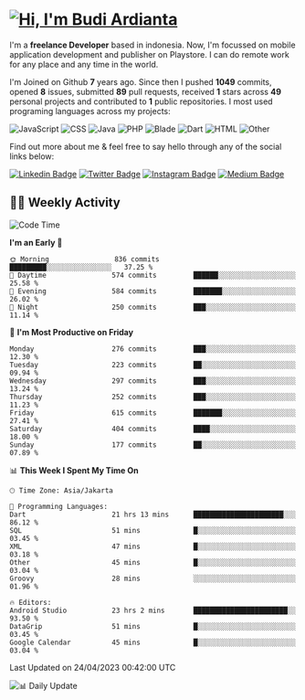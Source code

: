 # [![Hi, I'm Budi Ardianta](https://readme-typing-svg.herokuapp.com?size=24&vCenter=true&lines=%F0%9F%91%8B+Hi%2C+I'm+Budi+Ardianta+;%F0%9F%92%BB+Android+And+Web+Developer+)](https://git.io/typing-svg)

I'm a **freelance Developer** based in indonesia. Now, I'm focussed on mobile application development and publisher on Playstore. I can do remote work for any place and any time in the world.

I'm Joined on Github **7** years ago. Since then I pushed **1049** commits, opened **8** issues, submitted **89** pull requests, received **1** stars across **49** personal projects and contributed to **1** public repositories.
I most used programing languages across my projects:

![JavaScript](https://img.shields.io/badge/-JavaScript-%23f1e05a?style=flat&logo=JavaScript&logoColor=white)
![CSS](https://img.shields.io/badge/-CSS-%23563d7c?style=flat&logo=CSS&logoColor=white)
![Java](https://img.shields.io/badge/-Java-%23b07219?style=flat&logo=Java&logoColor=white)
![PHP](https://img.shields.io/badge/-PHP-%234F5D95?style=flat&logo=PHP&logoColor=white)
![Blade](https://img.shields.io/badge/-Blade-%23f7523f?style=flat&logo=Blade&logoColor=white)
![Dart](https://img.shields.io/badge/-Dart-%2300B4AB?style=flat&logo=Dart&logoColor=white)
![HTML](https://img.shields.io/badge/-HTML-%23e34c26?style=flat&logo=HTML&logoColor=white)
![Other](https://img.shields.io/badge/-Other-%23ededed?style=flat&logo=Other&logoColor=white)

Find out more about me & feel free to say hello through any of the social links below:

[![Linkedin Badge](https://img.shields.io/badge/-budiardianata-blue?style=flat&logo=Linkedin&logoColor=white&link=https://www.linkedin.com/in/budiardianata/)](https://www.linkedin.com/in/budiardianata/)
[![Twitter Badge](https://img.shields.io/badge/-budiardianata-%231DA1F2.svg?style=flat&logo=twitter&logoColor=white&link=https://www.twitter.com/budiardianata)](https://www.linkedin.com/in/budiardianata/)
[![Instagram Badge](https://img.shields.io/badge/-budiardianata-purple?style=flat&logo=instagram&logoColor=white&link=https://instagram.com/budiardianata/)](https://instagram.com/budiardianata)
[![Medium Badge](https://img.shields.io/badge/-@budiardianata-%2312100E.svg?style=flat&logo=Medium&logoColor=white&link=https://medium.com/@budiardianata/)](https://medium.com/@budiardianata)

## 👨‍💻 Weekly Activity
<!--START_SECTION:waka-->
![Code Time](http://img.shields.io/badge/Code%20Time-1%2C669%20hrs%2050%20mins-blue)

**I'm an Early 🐤** 

```text
🌞 Morning                836 commits         █████████░░░░░░░░░░░░░░░░   37.25 % 
🌆 Daytime                574 commits         ██████░░░░░░░░░░░░░░░░░░░   25.58 % 
🌃 Evening                584 commits         ███████░░░░░░░░░░░░░░░░░░   26.02 % 
🌙 Night                  250 commits         ███░░░░░░░░░░░░░░░░░░░░░░   11.14 % 
```
📅 **I'm Most Productive on Friday** 

```text
Monday                   276 commits         ███░░░░░░░░░░░░░░░░░░░░░░   12.30 % 
Tuesday                  223 commits         ██░░░░░░░░░░░░░░░░░░░░░░░   09.94 % 
Wednesday                297 commits         ███░░░░░░░░░░░░░░░░░░░░░░   13.24 % 
Thursday                 252 commits         ███░░░░░░░░░░░░░░░░░░░░░░   11.23 % 
Friday                   615 commits         ███████░░░░░░░░░░░░░░░░░░   27.41 % 
Saturday                 404 commits         ████░░░░░░░░░░░░░░░░░░░░░   18.00 % 
Sunday                   177 commits         ██░░░░░░░░░░░░░░░░░░░░░░░   07.89 % 
```


📊 **This Week I Spent My Time On** 

```text
🕑︎ Time Zone: Asia/Jakarta

💬 Programming Languages: 
Dart                     21 hrs 13 mins      ██████████████████████░░░   86.12 % 
SQL                      51 mins             █░░░░░░░░░░░░░░░░░░░░░░░░   03.45 % 
XML                      47 mins             █░░░░░░░░░░░░░░░░░░░░░░░░   03.18 % 
Other                    45 mins             █░░░░░░░░░░░░░░░░░░░░░░░░   03.04 % 
Groovy                   28 mins             ░░░░░░░░░░░░░░░░░░░░░░░░░   01.96 % 

🔥 Editors: 
Android Studio           23 hrs 2 mins       ███████████████████████░░   93.50 % 
DataGrip                 51 mins             █░░░░░░░░░░░░░░░░░░░░░░░░   03.45 % 
Google Calendar          45 mins             █░░░░░░░░░░░░░░░░░░░░░░░░   03.04 % 
```


 Last Updated on 24/04/2023 00:42:00 UTC
<!--END_SECTION:waka-->

![📊 Daily Update](https://github.com/budiardianata/budiardianata/actions/workflows/update-activity.yml/badge.svg)
